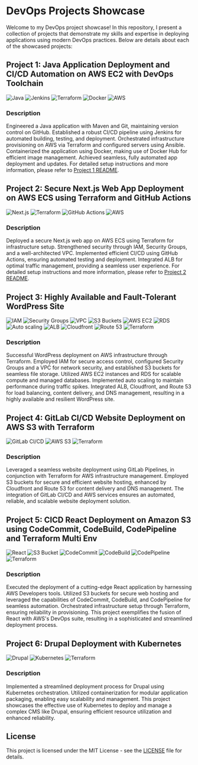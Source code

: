 # DevOps Projects Showcase

Welcome to my DevOps project showcase! In this repository, I present a collection of projects that demonstrate my skills and expertise in deploying applications using modern DevOps practices. Below are details about each of the showcased projects:

## Project 1: Java Application Deployment and CI/CD Automation on AWS EC2 with DevOps Toolchain

![Java](https://img.shields.io/badge/Java-%3Cversion%3E-%23ED8B00)
![Jenkins](https://img.shields.io/badge/Jenkins-%3Cversion%3E-%23D24939)
![Terraform](https://img.shields.io/badge/Terraform-%3Cversion%3E-%235C4EEA)
![Docker](https://img.shields.io/badge/Docker-%3Cversion%3E-%232496ED)
![AWS](https://img.shields.io/badge/AWS-EC2-%23FF9900)

### Description
Engineered a Java application with Maven and Git, maintaining version control on GitHub. Established a robust CI/CD pipeline using Jenkins for automated building, testing, and deployment. Orchestrated infrastructure provisioning on AWS via Terraform and configured servers using Ansible. Containerized the application using Docker, making use of Docker Hub for efficient image management. Achieved seamless, fully automated app deployment and updates. 
For detailed setup instructions and more information, please refer to [Project 1 README](project1/README.md).

## Project 2: Secure Next.js Web App Deployment on AWS ECS using Terraform and GitHub Actions

![Next.js](https://img.shields.io/badge/Next.js-%3Cversion%3E-%23000000)
![Terraform](https://img.shields.io/badge/Terraform-%3Cversion%3E-%235C4EEA)
![GitHub Actions](https://img.shields.io/badge/GitHub_Actions-%3Cversion%3E-%232671E5)
![AWS](https://img.shields.io/badge/AWS-ECS-%23FF9900)

### Description
Deployed a secure Next.js web app on AWS ECS using Terraform for infrastructure setup. Strengthened security through IAM, Security Groups, and a well-architected VPC. Implemented efficient CI/CD using GitHub Actions, ensuring automated testing and deployment. Integrated ALB for optimal traffic management, providing a seamless user experience.
For detailed setup instructions and more information, please refer to [Project 2 README](project2/README.md).

## Project 3: Highly Available and Fault-Tolerant WordPress Site

![IAM](https://img.shields.io/badge/IAM-%3Cversion%3E-%2361DAFB)
![Security Groups](https://img.shields.io/badge/Security_Groups-%3Cversion%3E-%23FF6F61)
![VPC](https://img.shields.io/badge/VPC-%3Cversion%3E-%23FFD700)
![S3 Buckets](https://img.shields.io/badge/S3_Buckets-%3Cversion%3E-%23FCA121)
![AWS EC2](https://img.shields.io/badge/AWS_EC2-%3Cversion%3E-%23267FBB)
![RDS](https://img.shields.io/badge/RDS-%3Cversion%3E-%23FF9900)
![Auto scaling](https://img.shields.io/badge/Auto_scaling-%3Cversion%3E-%2361C265)
![ALB](https://img.shields.io/badge/ALB-%3Cversion%3E-%230088FF)
![Cloudfront](https://img.shields.io/badge/Cloudfront-%3Cversion%3E-%2361DAFB)
![Route 53](https://img.shields.io/badge/Route_53-%3Cversion%3E-%230088FF)
![Terraform](https://img.shields.io/badge/Terraform-%3Cversion%3E-%235C4EEA)

### Description
Successful WordPress deployment on AWS infrastructure through Terraform. Employed IAM for secure access control, configured Security Groups and a VPC for network security, and established S3 buckets for seamless file storage. Utilized AWS EC2 instances and RDS for scalable compute and managed databases. Implemented auto scaling to maintain performance during traffic spikes. Integrated ALB, Cloudfront, and Route 53 for load balancing, content delivery, and DNS management, resulting in a highly available and resilient WordPress site.

## Project 4: GitLab CI/CD Website Deployment on AWS S3 with Terraform

![GitLab CI/CD](https://img.shields.io/badge/GitLab_CI%2FCD-%3Cversion%3E-%23FCA121)
![AWS S3](https://img.shields.io/badge/AWS_S3-%3Cversion%3E-%23FF9900)
![Terraform](https://img.shields.io/badge/Terraform-%3Cversion%3E-%235C4EEA)

### Description
Leveraged  a seamless website deployment using GitLab Pipelines, in conjunction with Terraform for AWS infrastructure management. Employed S3 buckets for secure and efficient website hosting, enhanced by Cloudfront and Route 53 for content delivery and DNS management. The integration of GitLab CI/CD and AWS services ensures an automated, reliable, and scalable website deployment solution.

## Project 5: CICD React Deployment on Amazon S3 using CodeCommit, CodeBuild, CodePipeline and Terraform Multi Env

![React](https://img.shields.io/badge/React-%3Cversion%3E-%2361DAFB)
![S3 Bucket](https://img.shields.io/badge/S3_Bucket-%3Cversion%3E-%23FCA121)
![CodeCommit](https://img.shields.io/badge/CodeCommit-%3Cversion%3E-%230088FF)
![CodeBuild](https://img.shields.io/badge/CodeBuild-%3Cversion%3E-%2361C265)
![CodePipeline](https://img.shields.io/badge/CodePipeline-%3Cversion%3E-%23FF9900)
![Terraform](https://img.shields.io/badge/Terraform-%3Cversion%3E-%235C4EEA)

### Description
Executed the deployment of a cutting-edge React application by harnessing AWS Developers tools. Utilized S3 buckets for secure web hosting and leveraged the capabilities of CodeCommit, CodeBuild, and CodePipeline for seamless automation. Orchestrated infrastructure setup through Terraform, ensuring reliability in provisioning. This project exemplifies the fusion of React with AWS's DevOps suite, resulting in a sophisticated and streamlined deployment process.
## Project 6: Drupal Deployment with Kubernetes

![Drupal](https://img.shields.io/badge/Drupal-%3Cversion%3E-%230067AD)
![Kubernetes](https://img.shields.io/badge/Kubernetes-%3Cversion%3E-%23326CE5)
![Terraform](https://img.shields.io/badge/Terraform-%3Cversion%3E-%235C4EEA)

### Description
Implemented a streamlined deployment process for Drupal using Kubernetes orchestration. Utilized containerization for modular application packaging, enabling easy scalability and management. This project showcases the effective use of Kubernetes to deploy and manage a complex CMS like Drupal, ensuring efficient resource utilization and enhanced reliability.

## License

This project is licensed under the MIT License - see the [LICENSE](LICENSE) file for details.
